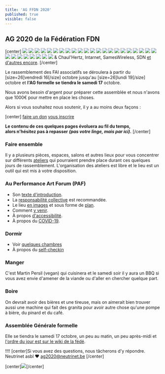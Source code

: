 ```yaml
---
title: 'AG FFDN 2020'
published: true
visible: false
---
```


## AG 2020 de la Fédération FDN

[center]
 ![](logo_ffdn.png?resize=100) ![](logo_ail_network.png?resize=100) ![](logo_aquilenet.png?resize=100) ![](logo_arn.png?resize=100) ![](logo_auvernet.png?resize=100) ![](logo_baionet.png?resize=100) ![](logo_cafai.png?resize=100) ![](logo_faibreizh.png?resize=100) ![](logo_faimaison.png?resize=100) ![](logo_fdn.png?resize=100) ![](logo_franciliens.png?resize=100) ![](logo_grifon.png?resize=100) ![](logo_igwan.png?resize=100) ![](logo_ilico.png?resize=100) ![](logo_illyse.png?resize=100) ![](logo_iloth.png?resize=100) ![](logo_LDN.png?resize=100) ![](logo_midways.png?resize=100) ![](logo_mycelium.png?resize=100) ![](logo_netopi.png?resize=100) ![](logo_neutrinet.png?resize=100) ![](logo_pclight.png?resize=100) ![](logo_rezine.png?resize=100) ![](logo_rhizome.png?resize=100) ![](logo_scani.png?resize=100) ![](logo_stolon.png?resize=100) ![](logo_swissneutral.png?resize=100) ![](logo_tdn.png?resize=100) ![](logo_teleragno.png?resize=100) ![](logo_tetaneutral.png?resize=100) & Chaul'Hertz, Intarnet, SamesWireless, SDN [et d'autres encore](https://www.ffdn.org/fr/membres).
[/center]

Le rassemblement des FAI associatifs se déroulera à partir du [size=26]vendredi 16[/size] octobre jusqu'au [size=26]lundi 19[/size] octobre et **l'AG formelle se tiendra le samedi 17** octobre.

Nous avons besoin d'argent pour préparer cette assemblée et nous n'avons que 1000€ pour mettre en place les choses.

Alors si vous souhaitez nous soutenir, il y a au moins deux façons :

[center]
[faire un don](don?classes=btn,btn-primary,btn-lg)
[vous inscrire](inscription?classes=btn,btn-error,btn-lg) 

**Le contenu de ces quelques pages évoluera au fil du temps, </br>alors n'hésitez pas à repasser *(pas votre linge, mais par ici)*.**
[/center]

### Faire ensemble

Il y a plusieurs pièces, espaces, salons et autres lieux pour vous concentrer sur différents [ateliers](ateliers) qui pourraient prendre place durant ces quelques jours de rassemblement. L'organisation des ateliers est libre et le lieu est un outil qui est mis à votre disposition.


### Au Performance Art Forum (PAF)

* Son [texte d'introduction](paf/introduction).
* La [responsabilité collective](paf/responsabilite) est recommandée.
* Le lieu [en images](paf/lieu) et sous forme de [plan](plan).
* Comment [y venir](paf/venir).
* À propos [d'accessibilité](paf/accessibilite).
* À propos du [COVID-19](covid19).

### Dormir

* Voir [quelques chambres](paf/lieu/chambres)
* À propos du [self-checkin](paf/self-checkin)

### Manger

C'est Martin Persil (vegan) qui cuisinera et le samedi soir il y aura un BBQ si vous avez envie d'amener de la viande ou d'aller en chercher quelque part.

### Boire

On devrait avoir des bières et une tireuse, mais on aimerait bien trouver aussi une machine qui fait des granita pour avoir autre chose qu'une pompe à bière, du pinard et du café.

### Assemblée Générale formelle

Elle se tiendra le samedi 17 octobre, un peu au matin, un peu après-midi et <a href="https://www.ffdn.org/wiki/doku.php?id=evenements:ag2020:ag_formelle">l'ordre du jour est sur le wiki de la fédé</a>.


!!!! [center]Si vous avez des questions, nous tâcherons d'y répondre.</br>Neutrinet asbl ♥ <a href="mailto:ag2020@neutrinet.be?subject=[AGFFDN2020] Accueil&body=Étant passé par la page d'accueil de l'AG, j'ai l'une ou l'autre question remarque ou commentaire.%0D%0A%0D%0A%0D%0A">ag2020@neutrinet.be</a> [/center]

[center]![](space_ship.png)[/center]
